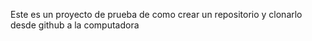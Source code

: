 Este es un proyecto de prueba de como crear un repositorio y clonarlo desde github a la computadora
